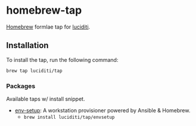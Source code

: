 # homebrew-tap
[Homebrew](https://brew.sh) formlae tap for [luciditi](https://github.com/luciditi/).

## Installation
To install the tap, run the following command:
```sh
brew tap luciditi/tap
```

### Packages
Available taps w/ install snippet.

- [env-setup](https://github.com/Luciditi/env-setup): A workstation provisioner powered by Ansible & Homebrew. 
  - `brew install luciditi/tap/envsetup`  
